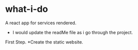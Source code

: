 # what-i-do
A react app for services rendered.

* I would update the readMe file as i go through the project.

First Step.
  *Create the static website.
